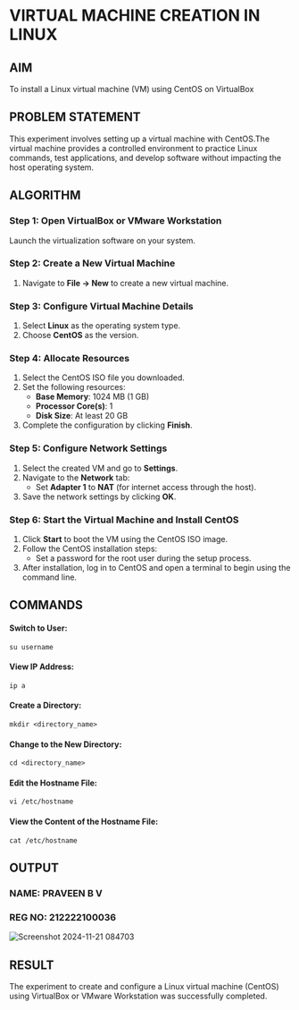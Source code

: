 # VIRTUAL MACHINE CREATION IN LINUX

## AIM
To install a Linux virtual machine (VM) using CentOS on VirtualBox 

## PROBLEM STATEMENT
This experiment involves setting up a virtual machine with CentOS.The virtual machine provides a controlled environment to practice Linux commands, test applications, and develop software without impacting the host operating system.

## **ALGORITHM**  

### **Step 1**: Open VirtualBox or VMware Workstation  
Launch the virtualization software on your system.

### **Step 2**: Create a New Virtual Machine  
1. Navigate to **File → New** to create a new virtual machine.
   
### **Step 3**: Configure Virtual Machine Details  
1. Select **Linux** as the operating system type.  
2. Choose **CentOS** as the version.  

### **Step 4**: Allocate Resources  
1. Select the CentOS ISO file you downloaded.  
2. Set the following resources:
   - **Base Memory**: 1024 MB (1 GB)  
   - **Processor Core(s)**: 1  
   - **Disk Size**: At least 20 GB  
3. Complete the configuration by clicking **Finish**.

### **Step 5**: Configure Network Settings  
1. Select the created VM and go to **Settings**.  
2. Navigate to the **Network** tab:  
   - Set **Adapter 1** to **NAT** (for internet access through the host).  
3. Save the network settings by clicking **OK**.

### **Step 6**: Start the Virtual Machine and Install CentOS  
1. Click **Start** to boot the VM using the CentOS ISO image.  
2. Follow the CentOS installation steps:
   - Set a password for the root user during the setup process.  
3. After installation, log in to CentOS and open a terminal to begin using the command line.


## **COMMANDS**  

#### Switch to User:
```
su username
```
#### View IP Address:
```
ip a
```
#### Create a Directory:
```
mkdir <directory_name>
```
#### Change to the New Directory:
```
cd <directory_name>
```
#### Edit the Hostname File:
```
vi /etc/hostname
```
#### View the Content of the Hostname File:
```
cat /etc/hostname
```

## OUTPUT
### NAME: PRAVEEN B V
### REG NO: 212222100036
![Screenshot 2024-11-21 084703](https://github.com/user-attachments/assets/ce9d74b4-870d-47dc-b25d-61922814514e)

## RESULT
The experiment to create and configure a Linux virtual machine (CentOS) using VirtualBox or VMware Workstation was successfully completed.
